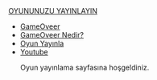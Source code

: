 
<html lang="tr">
<head>
    <meta charset="UTF-8">
    <meta http-equiv="X-UA-Compatible" content="IE=edge">
    <meta name="viewport" content="width=device-width, initial-scale=1.0">
    <title>ROCK REİS</title>
    <link rel="stylesheet" href="style3.css">
</head>
<body>
  <div class="container">
      <div class="navbar">
          <div class="logo">
              <a href="#">OYUNUNUZU YAYINLAYIN</a>
          </div>
          <uL>
              <li><a href="index" class="active">GameOveer</a></li>
              <li><a href="#">GameOveer Nedir?</a></li>
              <li><a href="index3">Oyun Yayınla</a></li>
              <li><a href="index2">Youtube</a></li>
              <p>Oyun yayınlama sayfasına hoşgeldiniz.</p>
          </uL>
      </div>
  </div>

</body>
</html>

